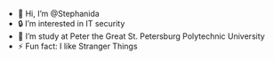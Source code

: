- 👋 Hi, I’m @Stephanida
- 🔒 I’m interested in  IT security
- 💚 I’m study at Peter the Great St. Petersburg Polytechnic University 
- ⚡ Fun fact: I like Stranger Things 

<!---
Stephanida/Stephanida is a ✨ special ✨ repository because its `README.md` (this file) appears on your GitHub profile.
You can click the Preview link to take a look at your changes.
--->
